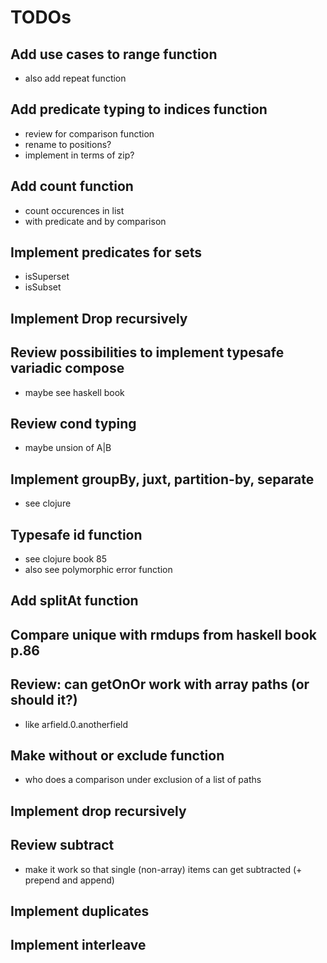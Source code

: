 # TODOs

## Add use cases to range function

* also add repeat function

## Add predicate typing to indices function

* review for comparison function
* rename to positions?
* implement in terms of zip?

## Add count function

* count occurences in list
* with predicate and by comparison

## Implement predicates for sets

* isSuperset
* isSubset

## Implement Drop recursively

## Review possibilities to implement typesafe variadic compose

* maybe see haskell book

## Review cond typing

* maybe unsion of A|B

## Implement groupBy, juxt, partition-by, separate

* see clojure

## Typesafe id function 

* see clojure book 85
* also see polymorphic error function

## Add splitAt function

## Compare unique with rmdups from haskell book p.86

## Review: can getOnOr work with array paths (or should it?) 

* like arfield.0.anotherfield

## Make without or exclude function

* who does a comparison under exclusion of a list of paths

## Implement drop recursively

## Review subtract

* make it work so that single (non-array) items can get subtracted (+ prepend and append)

## Implement duplicates

## Implement interleave


